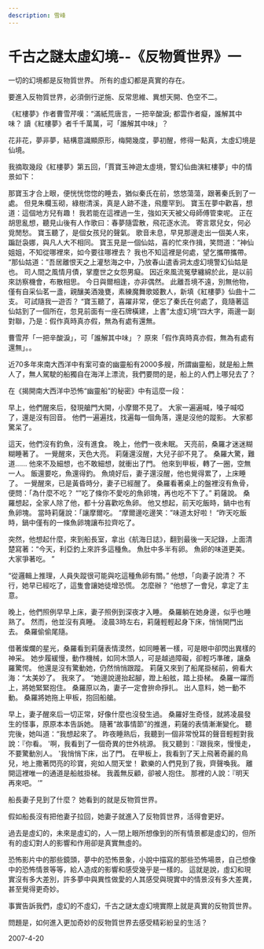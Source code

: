 ```yaml
---
description: 雪峰
---
```


# 千古之謎太虛幻境--《反物質世界》一

一切的幻境都是反物質世界。 所有的虛幻都是真實的存在。

要進入反物質世界，必須倒行逆施、反常思維、異想天開、色空不二。

《紅樓夢》作者曹雪芹嘆：“滿紙荒唐言，一把辛酸淚; 都雲作者癡，誰解其中味？ 讀《紅樓夢》者千千萬萬，可「誰解其中味」？

花非花，夢非夢，結構意識顯原形，梅開幾度，夢初醒，修得一點真，太虛幻境是仙境。

我摘取幾段《紅樓夢》第五回，「賈寶玉神遊太虛境，警幻仙曲演紅樓夢」中的情景如下：

那寶玉才合上眼，便恍恍惚惚的睡去，猶似秦氏在前，悠悠蕩蕩，跟著秦氏到了一處。 但見朱欄玉砌，綠樹清溪，真是人跡不逢，飛塵罕到。 寶玉在夢中歡喜，想道：這個地方兒有趣！ 我若能在這裡過一生，強如天天被父母師傅管束呢。 正在胡思亂想，聽見山後有人作歌曰：春夢隨雲散，飛花逐水流。 寄言眾兒女，何必覓閒愁。 寶玉聽了，是個女孩兒的聲氣。 歌音未息，早見那邊走出一個美人來，蹁跹袅娜，與凡人大不相同。 寶玉見是一個仙姑，喜的忙來作揖，笑問道：“神仙姐姐，不知從哪裡來，如今要往哪裡去？ 我也不知這裡是何處，望乞攜帶攜帶。 “那仙姑道：”吾居離恨天之上灌愁海之中，乃放春山遣香洞太虛幻境警幻仙姑是也。 司人間之風情月債，掌塵世之女怨男癡。 因近來風流冤孽纏綿於此，是以前來訪察機會，布散相思。 今日與爾相逢，亦非偶然。 此離吾境不遠，別無他物，僅有自采仙茗一盞，親釀美酒幾甕，素練魔舞歌姬數人，新填《紅樓夢》仙曲十二支。 可試隨我一遊否？ “寶玉聽了，喜躍非常，便忘了秦氏在何處了，竟隨著這仙姑到了一個所在，忽見前面有一座石牌橫建，上書”太虛幻境“四大字，兩邊一副對聯，乃是：假作真時真亦假，無為有處有還無。

曹雪芹「一把辛酸淚」，可「誰解其中味」？ 原來「假作真時真亦假，無為有處有還無」。。

近70多年來南大西洋中有案可查的幽靈船有2000多艘，所謂幽靈船，就是船上無人了，無人駕駛的船獨自在海洋上漂流，我們要問的是，船上的人們上哪兒去了？

在《揭開南大西洋中恐怖“幽靈船”的秘密》中有這麼一段：

早上，他們醒來后，發現艙門大開，小摩爾不見了。 大家一遍遍喊，嗓子喊啞了，還是沒有回音。 他們一遍遍找，找遍每一個角落，還是沒他的蹤影。 大家都驚呆了。

這天，他們沒有釣魚，沒有進食。 晚上，他們一夜未眠。 天亮前，桑羅才迷迷糊糊睡著了。 一覺醒來，天色大亮。 莉薩還沒醒，大兒子卻不見了。 桑羅大驚，難道...... 他來不及細想，也不敢細想，就衝出了門。 他來到甲板，轉了一圈，空無一人。 飯還要吃，魚還得釣。 魚燒好后，妻子還沒醒，他也覺得累了，上床睡了。 一覺醒來，已是黃昏時分，妻子已經醒了。 桑羅看著桌上的盤裡沒有魚骨，便問：「為什麼不吃？ “”吃了條你不愛吃的魚卵塊，再也吃不下了。” 莉薩說。 桑羅想起，全家人除了他，都十分喜歡吃魚卵。 他又想起，前天吃飯時，鍋中也有魚卵塊。 當時莉薩說：「讓摩爾吃。 “摩爾邊吃邊笑：”味道太好啦！ “昨天吃飯時，鍋中僅有的一條魚卵塊讓布拉齊吃了。

突然，他想起什麼，來到船長室，拿出《航海日誌》，翻到最後一天記錄，上面清楚寫著：“今天，利亞釣上來許多這種魚。 魚肚中多半有卵。 魚卵的味道更美。 大家爭著吃。 ”

“從邏輯上推理，人員失蹤很可能與吃這種魚卵有關。” 他想，「向妻子說清？ 不行，她早已經吃了，這隻會讓她徒增恐慌。 怎麼辦？ “他想了一會兒，拿定了主意。

晚上，他們照例早早上床，妻子照例到深夜才入睡。 桑羅躺在她身邊，似乎也睡熟了。 然而，他並沒有真睡。 淩晨3時左右，莉薩輕輕起身下床，悄悄開門出去。 桑羅偷偷尾隨。

借著燦爛的星光，桑羅看到莉薩表情漠然，如同睡著一樣，可是眼中卻閃出異樣的神采。 她步履緩慢，動作機械，如同木頭人，可是越過障礙，卻輕巧準確，讓桑羅驚愕。 他還是沒有驚動她，仍然悄悄跟蹤。 莉薩又來到了船尾掛梯前，俯看大海：“太美妙了。 我來了。 “她邊說邊抬起腳，蹬上船舷，踏上掛梯。 桑羅一躍而上，將她緊緊抱住。 桑羅原以為，妻子一定會拚命掙扎。 出人意料，她一動不動。 桑羅將她拖上甲板，抱回船艙。

早上，妻子醒來后一切正常，好像什麼也沒發生過。 桑羅好生奇怪，就將凌晨發生的怪事，原原本本告訴她。 隨著“故事情節”的推進，莉薩的表情漸漸變化。 聽完後，她叫道：“我想起來了。 昨夜睡熟后，我聽到一個非常悅耳的聲音輕輕對我說：『你看。 '啊，我看到了一個奇異的世外桃源。 我又聽到：『跟我來，慢慢走，不要驚動別人。 '我悄悄下床，出了門。 在甲板上，我看到了天上飛著奇麗的鳥兒，地上撒著閃亮的珍寶，宛如人間天堂！ 歡樂的人們見到了我，齊聲喚我。 離開這裡唯一的通道是船舷掛梯。 我義無反顧，卻被人抱住。 那裡的人說：『明天再來吧。 ’”

船長妻子見到了什麼？ 她看到的就是反物質世界。

假如船長沒有把他妻子拉回，她妻子就進入了反物質世界，活得會更好。

過去是虛幻的，未來是虛幻的，人一閉上眼所想像到的所有情景都是虛幻的，但所有的虛幻對人的影響和作用卻是真實無虛的。

恐怖影片中的那些鏡頭，夢中的恐怖景象，小說中描寫的那些恐怖場景，自己想像中的恐怖情景等等，給人造成的影響和感受幾乎是一樣的。 這就是說，虛幻和現實沒有多大差別，許多夢中與異性做愛的人其感受與現實中的情景沒有多大差異，甚至覺得更奇妙。

事實告訴我們，虛幻的不虛幻，千古之謎太虛幻境實際上就是真實的反物質世界。

問題是，如何進入更加奇妙的反物質世界去感受精彩紛呈的生活？

2007-4-20
